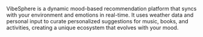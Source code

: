 VibeSphere is a dynamic mood-based recommendation platform that syncs with your environment and emotions in real-time. It uses weather data and personal input to curate personalized suggestions for music, books, and activities, creating a unique ecosystem that evolves with your mood.
